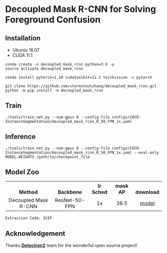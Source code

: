 # Decoupled Mask R-CNN for Solving Foreground Confusion
 
## Installation

- Ubuntu 16.07
- CUDA 11.1

```
conda create -n decoupled_mask_rcnn python=3.9 -y
source activate decoupled_mask_rcnn

conda install pytorch=1.10 cudatoolkit=11.1 torchvision -c pytorch

git clone https://github.com/stormstoutzhang/decoupled_mask_rcnn.git
python -m pip install -e decoupled_mask_rcnn
```

## Train
```
./tools/train_net.py --num-gpus 8 --config-file configs/COCO-InstanceSegmentation/decoupled_mask_rcnn_R_50_FPN_1x.yaml
```

## Inference
```
./tools/train_net.py --num-gpus 8 --config-file configs/COCO-InstanceSegmentation/decoupled_mask_rcnn_R_50_FPN_1x.yaml --eval-only MODEL.WEIGHTS /path/to/checkpoint_file
```

## Model Zoo
<table><tbody>
<!-- START TABLE -->
<!-- TABLE HEADER -->
<th valign="bottom">Method</th>
<th valign="bottom">Backbone</th>
<th valign="bottom">lr Sched</th>
<th valign="bottom">mask AP</th>
<th valign="bottom">download</th>
<!-- TABLE BODY -->
<tr>
<td align="center">Decoupled Mask R-CNN</td>
<td align="center">ResNet-50-FPN</td>
<td align="center">1x</td>
<td align="center">36.5</td>
<td align="center"><a href="https://pan.baidu.com/s/1ny7936ltxgSMXBEsFwdZVQ">model</td>
</tr>
</tbody></table>

```
Extraction Code: IVIP
```

## Acknowledgement
Thanks [**Detectron2**](https://github.com/facebookresearch/detectron2) team for the wonderful open source project!
